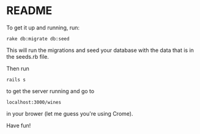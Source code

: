 # README

To get it up and running, run:

    rake db:migrate db:seed 

This will run the migrations and seed your database with the data that is in the seeds.rb file. 

Then run

    rails s
    
to get the server running and go to 

    localhost:3000/wines

in your brower (let me guess you're using Crome).

Have fun! 
